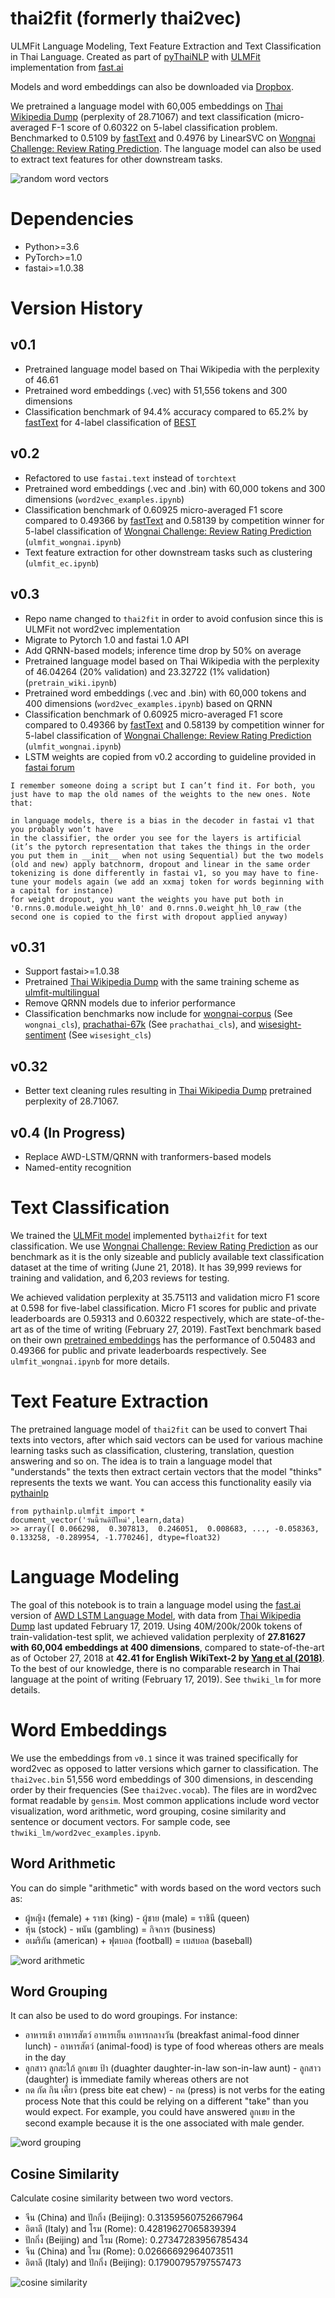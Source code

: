 # thai2fit (formerly thai2vec)
ULMFit Language Modeling, Text Feature Extraction and Text Classification in Thai Language.
Created as part of [pyThaiNLP](https://github.com/PyThaiNLP/) with [ULMFit](https://arxiv.org/abs/1801.06146) implementation from [fast.ai](http://nlp.fast.ai/classification/2018/05/15/introducting-ulmfit.html)

Models and word embeddings can also be downloaded via [Dropbox](https://www.dropbox.com/sh/lgd8wf5h0eoehzr/AACD0ZnpOiMKQq1N94WmfV-Va?dl=1).

We pretrained a language model with 60,005 embeddings on [Thai Wikipedia Dump](https://dumps.wikimedia.org/thwiki/latest/thwiki-latest-pages-articles.xml.bz2) (perplexity of 28.71067) and text classification (micro-averaged F-1 score of 0.60322 on 5-label classification problem. Benchmarked to 0.5109 by [fastText](fasttext.cc) and 0.4976 by LinearSVC on [Wongnai Challenge: Review Rating Prediction](https://www.kaggle.com/c/wongnai-challenge-review-rating-prediction). The language model can also be used to extract text features for other downstream tasks.

![random word vectors](https://github.com/cstorm125/thai2fit/blob/master/images/random.png?raw=true)

# Dependencies
* Python>=3.6
* PyTorch>=1.0
* fastai>=1.0.38

# Version History

## v0.1

* Pretrained language model based on Thai Wikipedia with the perplexity of 46.61
* Pretrained word embeddings (.vec) with 51,556 tokens and 300 dimensions
* Classification benchmark of 94.4% accuracy compared to 65.2% by [fastText](https://fasttext.cc/) for 4-label classification of [BEST](https://thailang.nectec.or.th/best/)

## v0.2

* Refactored to use `fastai.text` instead of `torchtext`
* Pretrained word embeddings (.vec and .bin) with 60,000 tokens and 300 dimensions (`word2vec_examples.ipynb`)
* Classification benchmark of 0.60925 micro-averaged F1 score compared to 0.49366 by [fastText](https://fasttext.cc/) and 0.58139 by competition winner for 5-label classification of [Wongnai Challenge: Review Rating Prediction](https://www.kaggle.com/c/wongnai-challenge-review-rating-prediction) (`ulmfit_wongnai.ipynb`)
* Text feature extraction for other downstream tasks such as clustering (`ulmfit_ec.ipynb`)

## v0.3
* Repo name changed to `thai2fit` in order to avoid confusion since this is ULMFit not word2vec implementation
* Migrate to Pytorch 1.0 and fastai 1.0 API
* Add QRNN-based models; inference time drop by 50% on average
* Pretrained language model based on Thai Wikipedia with the perplexity of 46.04264 (20% validation) and 23.32722 (1% validation) (`pretrain_wiki.ipynb`)
* Pretrained word embeddings (.vec and .bin) with 60,000 tokens and 400 dimensions (`word2vec_examples.ipynb`) based on QRNN
* Classification benchmark of 0.60925 micro-averaged F1 score compared to 0.49366 by [fastText](https://fasttext.cc/) and 0.58139 by competition winner for 5-label classification of [Wongnai Challenge: Review Rating Prediction](https://www.kaggle.com/c/wongnai-challenge-review-rating-prediction) (`ulmfit_wongnai.ipynb`)
* LSTM weights are copied from v0.2 according to guideline provided in [fastai forum](https://forums.fast.ai/t/migrate-ulmfit-weights-trained-using-fastai-0-7-to-fastai-1-0/35100)
```
I remember someone doing a script but I can’t find it. For both, you just have to map the old names of the weights to the new ones. Note that:

in language models, there is a bias in the decoder in fastai v1 that you probably won’t have
in the classifier, the order you see for the layers is artificial (it’s the pytorch representation that takes the things in the order you put them in __init__ when not using Sequential) but the two models (old and new) apply batchnorm, dropout and linear in the same order
tokenizing is done differently in fastai v1, so you may have to fine-tune your models again (we add an xxmaj token for words beginning with a capital for instance)
for weight dropout, you want the weights you have put both in '0.rnns.0.module.weight_hh_l0' and 0.rnns.0.weight_hh_l0_raw (the second one is copied to the first with dropout applied anyway)
```

## v0.31
* Support fastai>=1.0.38
* Pretrained [Thai Wikipedia Dump](https://dumps.wikimedia.org/thwiki/latest/thwiki-latest-pages-articles.xml.bz2) with the same training scheme as [ulmfit-multilingual](https://github.com/n-waves/ulmfit-multilingual)
* Remove QRNN models due to inferior performance
* Classification benchmarks now include for [wongnai-corpus](https://github.com/wongnai/wongnai-corpus) (See `wongnai_cls`), [prachathai-67k](https://github.com/PyThaiNLP/prachathai-67k) (See `prachathai_cls`), and [wisesight-sentiment](https://github.com/cstorm125/wisesight-sentiment) (See `wisesight_cls`)

## v0.32
* Better text cleaning rules resulting in [Thai Wikipedia Dump](https://dumps.wikimedia.org/thwiki/latest/thwiki-latest-pages-articles.xml.bz2) pretrained perplexity of 28.71067.

## v0.4 (In Progress)
* Replace AWD-LSTM/QRNN with tranformers-based models
* Named-entity recognition

# Text Classification

We trained the [ULMFit model](https://arxiv.org/abs/1801.06146) implemented by`thai2fit` for text classification. We use [Wongnai Challenge: Review Rating Prediction](https://www.kaggle.com/c/wongnai-challenge-review-rating-prediction) as our benchmark as it is the only sizeable and publicly available text classification dataset at the time of writing (June 21, 2018). It has 39,999 reviews for training and validation, and 6,203 reviews for testing. 

We achieved validation perplexity at 35.75113 and validation micro F1 score at 0.598 for five-label classification. Micro F1 scores for public and private leaderboards are 0.59313 and 0.60322 respectively, which are state-of-the-art as of the time of writing (February 27, 2019). FastText benchmark based on their own [pretrained embeddings](https://github.com/facebookresearch/fastText/blob/master/pretrained-vectors.md) has the performance of 0.50483 and 0.49366 for public and private leaderboards respectively. See `ulmfit_wongnai.ipynb` for more details.

# Text Feature Extraction

The pretrained language model of `thai2fit` can be used to convert Thai texts into vectors, after which said vectors can be used for various machine learning tasks such as classification, clustering, translation, question answering and so on. The idea is to train a language model that "understands" the texts then extract certain vectors that the model "thinks" represents the texts we want. You can access this functionality easily via [pythainlp](https://github.com/pyThaiNLP/pythainlp/)

```
from pythainlp.ulmfit import *
document_vector('วันนี้วันดีปีใหม่',learn,data)
>> array([ 0.066298,  0.307813,  0.246051,  0.008683, ..., -0.058363,  0.133258, -0.289954, -1.770246], dtype=float32)
```

# Language Modeling


The goal of this notebook is to train a language model using the [fast.ai](http://www.fast.ai/) version of [AWD LSTM Language Model](https://arxiv.org/abs/1708.02182), with data from [Thai Wikipedia Dump](https://dumps.wikimedia.org/thwiki/latest/thwiki-latest-pages-articles.xml.bz2) last updated February 17, 2019. Using 40M/200k/200k tokens of train-validation-test split, we achieved validation perplexity of **27.81627 with 60,004 embeddings at 400 dimensions**, compared to state-of-the-art as of October 27, 2018 at **42.41 for English WikiText-2 by [Yang et al (2018)](https://arxiv.org/abs/1711.03953)**. To the best of our knowledge, there is no comparable research in Thai language at the point of writing (February 17, 2019). See `thwiki_lm` for more details.

# Word Embeddings

We use the embeddings from `v0.1` since it was trained specifically for word2vec as opposed to latter versions which garner to classification. The `thai2vec.bin` 51,556 word embeddings of 300 dimensions, in descending order by their frequencies (See `thai2vec.vocab`). The files are in word2vec format readable by `gensim`. Most common applications include word vector visualization, word arithmetic, word grouping, cosine similarity and sentence or document vectors. For sample code, see `thwiki_lm/word2vec_examples.ipynb`.

## Word Arithmetic

You can do simple "arithmetic" with words based on the word vectors such as:
* ผู้หญิง (female) + ราชา (king) - ผู้ชาย (male) = ราชินี (queen)
* หุ้น (stock) - พนัน (gambling) = กิจการ (business)
* อเมริกัน (american) + ฟุตบอล (football) = เบสบอล (baseball)

![word arithmetic](https://github.com/cstorm125/thai2fit/blob/master/images/word_arithematic_queen.png?raw=true)

## Word Grouping

It can also be used to do word groupings. For instance:
* อาหารเช้า อาหารสัตว์ อาหารเย็น อาหารกลางวัน (breakfast animal-food dinner lunch) - อาหารสัตว์ (animal-food) is type of food whereas others are meals in the day
* ลูกสาว ลูกสะใภ้ ลูกเขย ป้า (duaghter daughter-in-law son-in-law aunt) - ลูกสาว (daughter) is immediate family whereas others are not
* กด กัด กิน เคี้ยว (press bite eat chew) - กด (press) is not verbs for the eating process
Note that this could be relying on a different "take" than you would expect. For example, you could have answered ลูกเขย in the second example because it  is the one associated with male gender.

![word grouping](https://github.com/cstorm125/thai2fit/blob/master/images/doesnt_match1.png?raw=true)

## Cosine Similarity

Calculate cosine similarity between two word vectors.

* จีน (China) and ปักกิ่ง (Beijing): 0.31359560752667964
* อิตาลี (Italy) and โรม (Rome): 0.42819627065839394
* ปักกิ่ง (Beijing) and โรม (Rome): 0.27347283956785434
* จีน (China) and โรม (Rome): 0.02666692964073511
* อิตาลี (Italy) and ปักกิ่ง (Beijing): 0.17900795797557473

![cosine similarity](https://github.com/cstorm125/thai2fit/blob/master/images/cosin_sim_arrows.png?raw=true)



